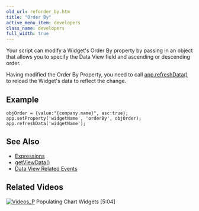 ```yaml
---
old_url: reforder_by.htm
title: "Order By"
active_menu_item: developers
class_name: developers
full_width: true
---
```



Your script can modify a Widget's Order By property by passing in an object that allows you to specify the Data View field and ascending or descending order.

Having modified the Order By Property, you need to call [app.refreshData()](/developers/documentation/scripting-apis/client-api/widget-functions/refreshdata) to reload the Widget's data to reflect the change.

## Example

    objOrder = {value:"{company.name}", asc:true};
    app.setProperty('widgetName', 'orderBy', objOrder);
    app.refreshData('widgetName');
   

## See Also

 - [Expressions](/developers/documentation/product-guide/advanced-features/data-integration-reporting-dashboards/data-section-properties/the-expression-editor)
 - [getViewData()](/developers/documentation/scripting-apis/client-api/data-view-functions/getviewdata)
 - [Data View Related Events](/developers/documentation/scripting-apis/client-api/data-view-functions/data-view-related-events)

## Related Videos

[![Videos\_P](/img/docs/videos_p.png)](http://www.youtube.com/v/4FXN_AsiiMs?autoplay=1&hd=1&fs=1&showsearch=0&rel=0&) Populating Chart Widgets [5:04]
